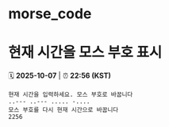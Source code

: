 # morse_code
# 현재 시간을 모스 부호 표시
<!-- MORSE_TIME_START -->
🗓️ **2025-10-07** | ⏰ **22:56 (KST)**

```
현재 시간을 입력하세요. 모스 부호로 바꿉니다
..--- ..--- ..... -....
모스 부호를 다시 현재 시간으로 바꿉니다
2256
```
<!-- MORSE_TIME_END -->
